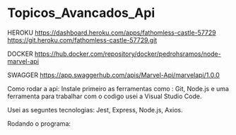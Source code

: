 # Topicos_Avancados_Api

HEROKU
https://dashboard.heroku.com/apps/fathomless-castle-57729
https://git.heroku.com/fathomless-castle-57729.git

DOCKER
https://hub.docker.com/repository/docker/pedrohsramos/node-marvel-api

SWAGGER
https://app.swaggerhub.com/apis/Marvel-Api/marvelapi/1.0.0

Como rodar a api:
Instale primeiro as ferramentas como : Git, Node.js e uma ferramenta para trabalhar com o codigo usei a Visual Studio Code.

Usei as seguntes tecnologias: Jest, Express, Node.js, Axios.

Rodando o programa:

